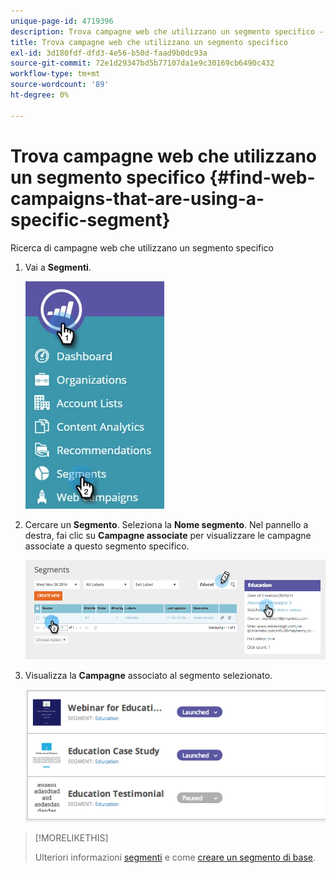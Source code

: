 ```yaml
---
unique-page-id: 4719396
description: Trova campagne web che utilizzano un segmento specifico - Documentazione Marketo - Documentazione del prodotto
title: Trova campagne web che utilizzano un segmento specifico
exl-id: 3d180fdf-dfd3-4e56-b50d-faad9b0dc93a
source-git-commit: 72e1d29347bd5b77107da1e9c30169cb6490c432
workflow-type: tm+mt
source-wordcount: '89'
ht-degree: 0%

---
```


# Trova campagne web che utilizzano un segmento specifico {#find-web-campaigns-that-are-using-a-specific-segment}

Ricerca di campagne web che utilizzano un segmento specifico

1. Vai a **Segmenti**.

   ![](assets/new-dropdown-segments-hand-1.jpg)

1. Cercare un **Segmento**. Seleziona la **Nome segmento**. Nel pannello a destra, fai clic su **Campagne associate** per visualizzare le campagne associate a questo segmento specifico.

   ![](assets/image2014-11-26-14-21-59.png)

1. Visualizza la **Campagne** associato al segmento selezionato.

   ![](assets/image2014-11-26-14-3a25-3a30.png)

>[!MORELIKETHIS]
>
>Ulteriori informazioni [segmenti](/help/marketo/product-docs/web-personalization/using-web-segments/web-segments.md) e come [creare un segmento di base](/help/marketo/product-docs/web-personalization/using-web-segments/create-a-basic-web-segment.md).
